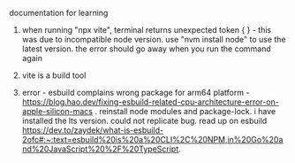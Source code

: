 documentation for learning

1. when running "npx vite", terminal returns unexpected token { } - this was due to incompatible node version. use "nvm install node" to use the latest version. the error should go away when you run the command again

2. vite is a build tool

3. error - esbuild complains wrong package for arm64 platform - https://blog.hao.dev/fixing-esbuild-related-cpu-architecture-error-on-apple-silicon-macs . reinstall node modules and package-lock. i have installed the lts version. could not replicate bug. read up on esbuild https://dev.to/zaydek/what-is-esbuild-2ofc#:~:text=esbuild%20is%20a%20CLI%2C%20NPM,in%20Go%20and%20JavaScript%20%2F%20TypeScript.
